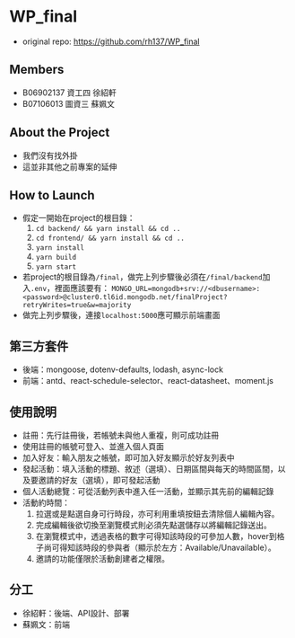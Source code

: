 # WP_final

- original repo: https://github.com/rh137/WP_final

## Members
- B06902137 資工四 徐紹軒
- B07106013 圖資三 蘇姵文

## About the Project
- 我們沒有找外掛
- 這並非其他之前專案的延伸

## How to Launch
- 假定一開始在project的根目錄：
    1. `cd backend/ && yarn install && cd ..`
    2. `cd frontend/ && yarn install && cd ..`
    3. `yarn install`
    4. `yarn build`
    5. `yarn start`
- 若project的根目錄為`/final`，做完上列步驟後必須在`/final/backend`加入`.env`，裡面應該要有：
    `MONGO_URL=mongodb+srv://<dbusername>:<password>@cluster0.tl6id.mongodb.net/finalProject?retryWrites=true&w=majority`
- 做完上列步驟後，連接`localhost:5000`應可顯示前端畫面

## 第三方套件
- 後端：mongoose, dotenv-defaults, lodash, async-lock
- 前端：antd、react-schedule-selector、react-datasheet、moment.js

## 使用說明
- 註冊：先行註冊後，若帳號未與他人重複，則可成功註冊
- 使用註冊的帳號可登入、並進入個人頁面
- 加入好友：輸入朋友之帳號，即可加入好友顯示於好友列表中
- 發起活動：填入活動的標題、敘述（選填）、日期區間與每天的時間區間，以及要邀請的好友（選填），即可發起活動
- 個人活動總覽：可從活動列表中進入任一活動，並顯示其先前的編輯記錄
- 活動約時間：
    1. 拉選或是點選自身可行時段，亦可利用重填按鈕去清除個人編輯內容。
    2. 完成編輯後欲切換至瀏覽模式則必須先點選儲存以將編輯記錄送出。
    3. 在瀏覽模式中，透過表格的數字可得知該時段的可參加人數，hover到格子尚可得知該時段的參與者（顯示於左方：Available/Unavailable）。
    4. 邀請的功能僅限於活動創建者之權限。

## 分工
- 徐紹軒：後端、API設計、部署
- 蘇姵文：前端